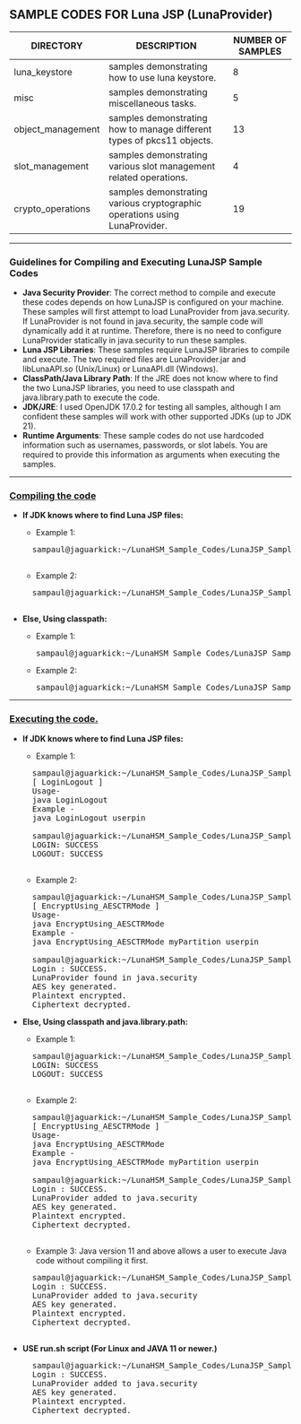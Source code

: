 ## SAMPLE CODES FOR Luna JSP (LunaProvider)

| **DIRECTORY** | **DESCRIPTION** | **NUMBER OF SAMPLES** |
| --- | --- | --- |
| luna_keystore | samples demonstrating how to use luna keystore. | 8 |
| misc | samples demonstrating miscellaneous tasks. | 5 |
| object_management | samples demonstrating how to manage different types of pkcs11 objects. | 13 |
| slot_management | samples demonstrating various slot management related operations. | 4 |
| crypto_operations | samples demonstrating various cryptographic operations using LunaProvider. | 19 |
---------

### Guidelines for Compiling and Executing LunaJSP Sample Codes
- **Java Security Provider**: The correct method to compile and execute these codes depends on how LunaJSP is configured on your machine. These samples will first attempt to load LunaProvider from java.security. If LunaProvider is not found in java.security, the sample code will dynamically add it at runtime. Therefore, there is no need to configure LunaProvider statically in java.security to run these samples.
- **Luna JSP Libraries**: These samples require LunaJSP libraries to compile and execute. The two required files are LunaProvider.jar and libLunaAPI.so (Unix/Linux) or LunaAPI.dll (Windows).
- **ClassPath/Java Library Path**: If the JRE does not know where to find the two LunaJSP libraries, you need to use classpath and java.library.path to execute the code.
- **JDK/JRE**: I used OpenJDK 17.0.2 for testing all samples, although I am confident these samples will work with other supported JDKs (up to JDK 21).
- **Runtime Arguments**: These sample codes do not use hardcoded information such as usernames, passwords, or slot labels. You are required to provide this information as arguments when executing the samples.
----

### <u>Compiling the code</u>
- **If JDK knows where to find Luna JSP files:**
	- Example 1:
	<pre>
	sampaul@jaguarkick:~/LunaHSM_Sample_Codes/LunaJSP_Samples$ javac LoginLogout.java
	</pre>

	- Example 2:
	<pre>
	sampaul@jaguarkick:~/LunaHSM_Sample_Codes/LunaJSP_Samples$ javac crypto_operations/EncryptUsing_AESCTRMode.java
	</pre>
	
- **Else, Using classpath:**
	- Example 1:
		<pre>sampaul@jaguarkick:~/LunaHSM_Sample_Codes/LunaJSP_Samples$ javac -cp /usr/safenet/lunaclient/jsp/lib/LunaProvider.jar LoginLogout.java</pre>

	- Example 2:
		<pre>sampaul@jaguarkick:~/LunaHSM_Sample_Codes/LunaJSP_Samples$ javac -cp /usr/safenet/lunaclient/jsp/lib/LunaProvider.jar crypto_operations/EncryptUsing_AESCTRMode.java</pre>

------
### <u>Executing the code.</u>
- **If JDK knows where to find Luna JSP files:**

	- Example 1:	
	<pre>
	sampaul@jaguarkick:~/LunaHSM_Sample_Codes/LunaJSP_Samples$ java LoginLogout
	[ LoginLogout ]
	Usage-
	java LoginLogout <crypto_officer_password>
	Example -
	java LoginLogout userpin
	
	sampaul@jaguarkick:~/LunaHSM_Sample_Codes/LunaJSP_Samples$ java LoginLogout userpin1
	LOGIN: SUCCESS
	LOGOUT: SUCCESS
	</pre>

	-	Example 2:
	<pre>
	sampaul@jaguarkick:~/LunaHSM_Sample_Codes/LunaJSP_Samples$ java -cp crypto_operations EncryptUsing_AESCTRMode
	[ EncryptUsing_AESCTRMode ]
	Usage-
	java EncryptUsing_AESCTRMode <slot_label> <crypto_officer_password>
	Example -
	java EncryptUsing_AESCTRMode myPartition userpin
	
	sampaul@jaguarkick:~/LunaHSM_Sample_Codes/LunaJSP_Samples$ java -cp crypto_operations EncryptUsing_AESCTRMode LAB userpin1
	Login : SUCCESS.
	LunaProvider found in java.security
	AES key generated.
	Plaintext encrypted.
	Ciphertext decrypted.
</pre>

- **Else, Using classpath and java.library.path:**

	- Example 1:
	<pre>
	sampaul@jaguarkick:~/LunaHSM_Sample_Codes/LunaJSP_Samples$ java -Djava.library.path=/usr/safenet/lunaclient/jsp/lib/ -cp /usr/safenet/lunaclient/jsp/lib/LunaProvider.jar: LoginLogout userpin1
	LOGIN: SUCCESS
	LOGOUT: SUCCESS
	</pre>
	- Example 2:
	<pre>
	sampaul@jaguarkick:~/LunaHSM_Sample_Codes/LunaJSP_Samples$ java -Djava.library.path=/usr/safenet/lunaclient/jsp/lib/ -cp /usr/safenet/lunaclient/jsp/lib/LunaProvider.jar:crypto_operations: EncryptUsing_AESCTRMode
	[ EncryptUsing_AESCTRMode ]
	Usage-
	java EncryptUsing_AESCTRMode <slot_label> <crypto_officer_password>
	Example -
	java EncryptUsing_AESCTRMode myPartition userpin
	
	sampaul@jaguarkick:~/LunaHSM_Sample_Codes/LunaJSP_Samples$ java -Djava.library.path=/usr/safenet/lunaclient/jsp/lib/ -cp /usr/safenet/lunaclient/jsp/lib/LunaProvider.jar:crypto_operations: EncryptUsing_AESCTRMode LAB userpin1
	Login : SUCCESS.
	LunaProvider added to java.security
	AES key generated.
	Plaintext encrypted.
	Ciphertext decrypted.
	</pre>
	- Example 3: Java version 11 and above allows a user to execute Java code without compiling it first.
	<pre>
	sampaul@jaguarkick:~/LunaHSM_Sample_Codes/LunaJSP_Samples$ java -Djava.library.path=/usr/safenet/lunaclient/jsp/lib/ -cp /usr/safenet/lunaclient/jsp/lib/LunaProvider.jar crypto_operations/EncryptUsing_AESCTRMode.java LAB userpin1
	Login : SUCCESS.
	LunaProvider added to java.security
	AES key generated.
	Plaintext encrypted.
	Ciphertext decrypted.
	</pre>

- **USE run.sh script (For Linux and JAVA 11 or newer.)**
	<pre>
	sampaul@jaguarkick:~/LunaHSM_Sample_Codes/LunaJSP_Samples$ ./run.sh crypto_operations/EncryptUsing_AESCTRMode.java LAB userpin1
	Login : SUCCESS.
	LunaProvider added to java.security
	AES key generated.
	Plaintext encrypted.
	Ciphertext decrypted.
	</pre>
